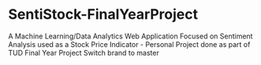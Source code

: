 # SentiStock-FinalYearProject
A Machine Learning/Data Analytics Web Application Focused on Sentiment Analysis used as a Stock Price Indicator - Personal Project done as part of TUD Final Year Project
Switch brand to master
